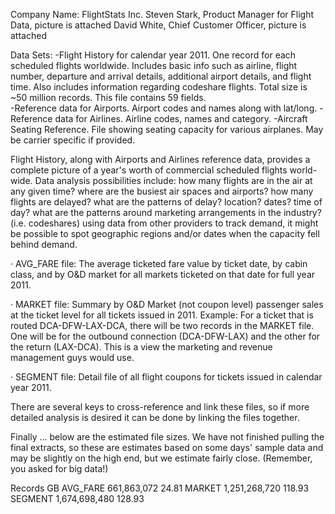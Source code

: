 Company Name:  FlightStats Inc.
Steven Stark, Product Manager for Flight Data, picture is attached
David White, Chief Customer Officer, picture is attached

Data Sets:
-Flight History for calendar year 2011. One record for each scheduled flights worldwide.  Includes basic info such as airline, flight number, departure and arrival details, additional airport details, and flight time.  Also includes information regarding codeshare flights.  Total size is ~50 million records. This file contains 59 fields.  
-Reference data for Airports.  Airport codes and names along with lat/long. 
-Reference data for Airlines.  Airline codes, names and category. 
-Aircraft Seating Reference.  File showing seating capacity for various airplanes.  May be carrier specific if provided.

Flight History, along with Airports and Airlines reference data, provides a complete picture of a year's worth of commercial scheduled flights world-wide.  Data analysis possibilities include:
how many flights are in the air at any given time?
where are the busiest air spaces and airports?
how many flights are delayed? 
what are the patterns of delay?  location? dates? time of day? 
what are the patterns around marketing arrangements in the industry? (i.e. codeshares)
using data from other providers to track demand, it might be possible to spot geographic regions and/or dates when the capacity fell behind demand.  


·         AVG_FARE file: The average ticketed fare value by ticket date, by cabin class, and by O&D market for all markets ticketed on that date for full year 2011.

 
·         MARKET file: Summary by O&D Market (not coupon level) passenger sales at the ticket level for all tickets issued in 2011.  Example:  For a ticket that is routed DCA-DFW-LAX-DCA, there will be two records in the MARKET file.  One will be for the outbound connection (DCA-DFW-LAX) and the other for the return (LAX-DCA).  This is a view the marketing and revenue management guys would use.

 
·         SEGMENT file: Detail file of all flight coupons for tickets issued in calendar year 2011.

 
There are several keys to cross-reference and link these files, so if more detailed analysis is desired it can be done by linking the files together. 
 
Finally ... below are the estimated file sizes.  We have not finished pulling the final extracts, so these are estimates based on some days' sample data and may be slightly on the high end, but we estimate fairly close.  (Remember, you asked for big data!)
 
 
Records
 GB
 AVG_FARE
           661,863,072
                24.81
 MARKET
        1,251,268,720
             118.93
 SEGMENT
        1,674,698,480
             128.93
 

